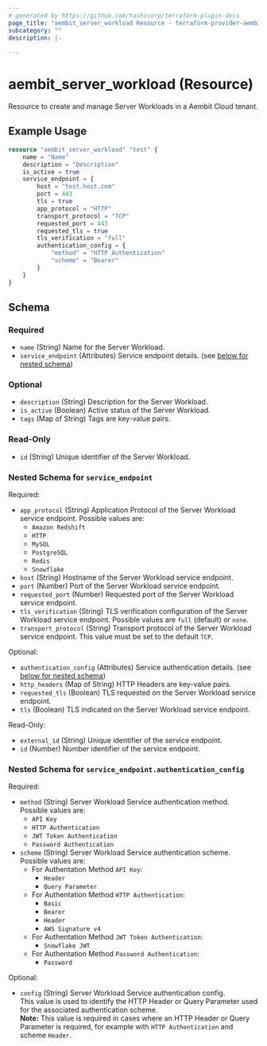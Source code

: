 ```yaml
---
# generated by https://github.com/hashicorp/terraform-plugin-docs
page_title: "aembit_server_workload Resource - terraform-provider-aembit"
subcategory: ""
description: |-
  
---
```


# aembit_server_workload (Resource)

Resource to create and manage Server Workloads in a Aembit Cloud tenant.

## Example Usage
```terraform
resource "aembit_server_workload" "test" {
	name = "Name"
    description = "Description"
    is_active = true
	service_endpoint = {
		host = "test.host.com"
		port = 443
        tls = true
		app_protocol = "HTTP"
		transport_protocol = "TCP"
		requested_port = 443
        requested_tls = true
		tls_verification = "full"
		authentication_config = {
			"method" = "HTTP Authentication"
			"scheme" = "Bearer"
		}
	}
}
```

<!-- schema generated by tfplugindocs -->
## Schema

### Required

- `name` (String) Name for the Server Workload.
- `service_endpoint` (Attributes) Service endpoint details. (see [below for nested schema](#nestedatt--service_endpoint))

### Optional

- `description` (String) Description for the Server Workload.
- `is_active` (Boolean) Active status of the Server Workload.
- `tags` (Map of String) Tags are key-value pairs.

### Read-Only

- `id` (String) Unique identifier of the Server Workload.

<a id="nestedatt--service_endpoint"></a>
### Nested Schema for `service_endpoint`

Required:

- `app_protocol` (String) Application Protocol of the Server Workload service endpoint. Possible values are: 
	* `Amazon Redshift`
	* `HTTP`
	* `MySQL`
	* `PostgreSQL`
	* `Redis`
	* `Snowflake`
- `host` (String) Hostname of the Server Workload service endpoint.
- `port` (Number) Port of the Server Workload service endpoint.
- `requested_port` (Number) Requested port of the Server Workload service endpoint.
- `tls_verification` (String) TLS verification configuration of the Server Workload service endpoint. Possible values are `full` (default) or `none`.
- `transport_protocol` (String) Transport protocol of the Server Workload service endpoint. This value must be set to the default `TCP`.

Optional:

- `authentication_config` (Attributes) Service authentication details. (see [below for nested schema](#nestedatt--service_endpoint--authentication_config))
- `http_headers` (Map of String) HTTP Headers are key-value pairs.
- `requested_tls` (Boolean) TLS requested on the Server Workload service endpoint.
- `tls` (Boolean) TLS indicated on the Server Workload service endpoint.

Read-Only:

- `external_id` (String) Unique identifier of the service endpoint.
- `id` (Number) Number identifier of the service endpoint.

<a id="nestedatt--service_endpoint--authentication_config"></a>
### Nested Schema for `service_endpoint.authentication_config`

Required:

- `method` (String) Server Workload Service authentication method. Possible values are: 
	* `API Key`
	* `HTTP Authentication`
	* `JWT Token Authentication`
	* `Password Authentication`
- `scheme` (String) Server Workload Service authentication scheme. Possible values are: 
	* For Authentation Method `API Key`:
		* `Header`
		* `Query Parameter`
	* For Authentation Method `HTTP Authentication`:
		* `Basic`
		* `Bearer`
		* `Header`
		* `AWS Signature v4`
	* For Authentation Method `JWT Token Authentication`:
		* `Snowflake JWT`
	* For Authentation Method `Password Authentication`:
		* `Password`

Optional:

- `config` (String) Server Workload Service authentication config. <br>This value is used to identify the HTTP Header or Query Parameter used for the associated authentication scheme. <br>**Note:** This value is required in cases where an HTTP Header or Query Parameter is required, for example with `HTTP Authentication` and scheme `Header`.



